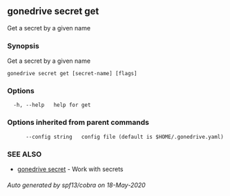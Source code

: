 ## gonedrive secret get

Get a secret by a given name

### Synopsis

Get a secret by a given name

```
gonedrive secret get [secret-name] [flags]
```

### Options

```
  -h, --help   help for get
```

### Options inherited from parent commands

```
      --config string   config file (default is $HOME/.gonedrive.yaml)
```

### SEE ALSO

* [gonedrive secret](gonedrive_secret.md)	 - Work with secrets

###### Auto generated by spf13/cobra on 18-May-2020
